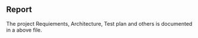 ## Report
 The project Requiements, Architecture, Test plan and others is documented in a above file.
